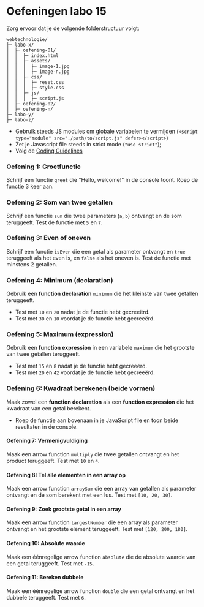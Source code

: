 # Oefeningen labo 15

Zorg ervoor dat je de volgende folderstructuur volgt:

```plaintext
webtechnologie/
├─ labo-x/
│  ├─ oefening-01/
│  │  ├─ index.html
│  │  ├─ assets/
│  │  │  ├─ image-1.jpg 
│  │  │  ├─ image-n.jpg 
│  │  ├─ css/
│  │  │  ├─ reset.css
│  │  │  ├─ style.css
│  │  ├─ js/
│  │  │  ├─ script.js
│  ├─ oefening-02/
│  ├─ oefening-n/
├─ labo-y/
├─ labo-z/      
```

- Gebruik steeds JS modules om globale variabelen te vermijden (`<script type="module" src="./path/to/script.js" defer></script>`)
- Zet je Javascript file steeds in strict mode (`"use strict"`);
- Volg de [Coding Guidelines](https://apwt.gitbook.io/webtechnologie/coding-guidelines)

### Oefening 1: Groetfunctie

Schrijf een functie `greet` die "Hello, welcome!" in de console toont.
Roep de functie 3 keer aan.


### Oefening 2: Som van twee getallen

Schrijf een functie `sum` die twee parameters (`a`, `b`) ontvangt en de som teruggeeft.
Test de functie met `5` en `7`.


### Oefening 3: Even of oneven

Schrijf een functie `isEven` die een getal als parameter ontvangt en `true` teruggeeft als het even is, en `false` als het oneven is.
Test de functie met minstens 2 getallen.


### Oefening 4: Minimum (declaration)

Gebruik een **function declaration** `minimum` die het kleinste van twee getallen teruggeeft.
- Test met `10` en `20` nadat je de functie hebt gecreeërd.
- Test met `30` en `10` voordat je de functie hebt gecreeërd.


### Oefening 5: Maximum (expression)

Gebruik een **function expression** in een variabele `maximum` die het grootste van twee getallen teruggeeft.
- Test met `15` en `8` nadat je de functie hebt gecreeërd.
- Test met `20` en `42` voordat je de functie hebt gecreeërd.


### Oefening 6: Kwadraat berekenen (beide vormen)

Maak zowel een **function declaration** als een **function expression** die het kwadraat van een getal berekent. 
- Roep de functie aan bovenaan in je JavaScript file en toon beide resultaten in de console.


#### Oefening 7: Vermenigvuldiging

Maak een arrow function `multiply` die twee getallen ontvangt en het product teruggeeft.
Test met `10` en `4`.


#### Oefening 8: Tel alle elementen in een array op

Maak een arrow function `arraySum` die een array van getallen als parameter ontvangt en de som berekent met een lus.
Test met `[10, 20, 30]`.


#### Oefening 9: Zoek grootste getal in een array

Maak een arrow function `largestNumber` die een array als parameter ontvangt en het grootste element teruggeeft.
Test met `[120, 200, 180]`.


#### Oefening 10: Absolute waarde

Maak een éénregelige arrow function `absolute` die de absolute waarde van een getal teruggeeft.
Test met `-15`.

#### Oefening 11: Bereken dubbele

Maak een éénregelige arrow function `double` die een getal ontvangt en het dubbele teruggeeft.
Test met `6`.
